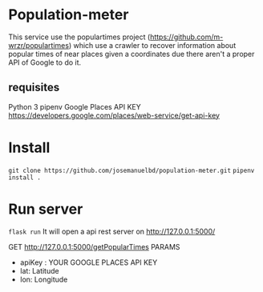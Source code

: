 # Population-meter
This service use the populartimes project (https://github.com/m-wrzr/populartimes) which use a crawler to recover information about popular times of near places given a coordinates due there aren't a proper API of Google to do it.

## requisites
Python 3
pipenv
Google Places API KEY https://developers.google.com/places/web-service/get-api-key

# Install
```git clone https://github.com/josemanuelbd/population-meter.git```
```pipenv install .```

# Run server
```flask run```
It will open a api rest server on http://127.0.0.1:5000/

GET http://127.0.0.1:5000/getPopularTimes
PARAMS
  - apiKey : YOUR GOOGLE PLACES API KEY
  - lat: Latitude 
  - lon: Longitude



